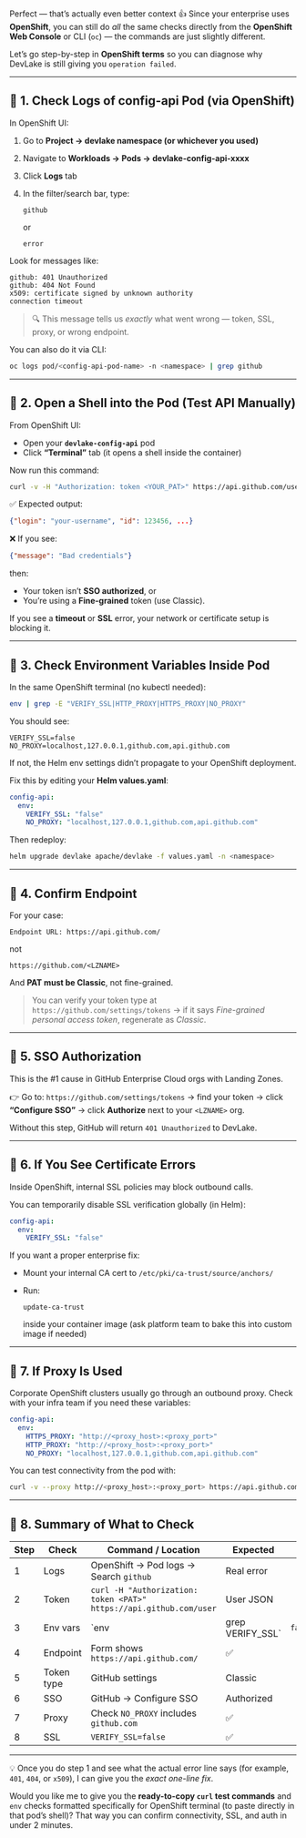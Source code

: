 Perfect — that’s actually even better context 👍
Since your enterprise uses **OpenShift**, you can still do *all* the same checks directly from the **OpenShift Web Console** or CLI (`oc`) — the commands are just slightly different.

Let’s go step-by-step in **OpenShift terms** so you can diagnose why DevLake is still giving you `operation failed`.

---

## 🧩 1. **Check Logs of config-api Pod (via OpenShift)**

In OpenShift UI:

1. Go to **Project → devlake namespace (or whichever you used)**
2. Navigate to **Workloads → Pods → devlake-config-api-xxxx**
3. Click **Logs** tab
4. In the filter/search bar, type:

   ```
   github
   ```

   or

   ```
   error
   ```

Look for messages like:

```
github: 401 Unauthorized
github: 404 Not Found
x509: certificate signed by unknown authority
connection timeout
```

> 🔍 This message tells us *exactly* what went wrong — token, SSL, proxy, or wrong endpoint.

You can also do it via CLI:

```bash
oc logs pod/<config-api-pod-name> -n <namespace> | grep github
```

---

## 🧩 2. **Open a Shell into the Pod (Test API Manually)**

From OpenShift UI:

* Open your **`devlake-config-api`** pod
* Click **“Terminal”** tab (it opens a shell inside the container)

Now run this command:

```bash
curl -v -H "Authorization: token <YOUR_PAT>" https://api.github.com/user
```

✅ Expected output:

```json
{"login": "your-username", "id": 123456, ...}
```

❌ If you see:

```json
{"message": "Bad credentials"}
```

then:

* Your token isn’t **SSO authorized**, or
* You’re using a **Fine-grained** token (use Classic).

If you see a **timeout** or **SSL** error, your network or certificate setup is blocking it.

---

## 🧩 3. **Check Environment Variables Inside Pod**

In the same OpenShift terminal (no kubectl needed):

```bash
env | grep -E "VERIFY_SSL|HTTP_PROXY|HTTPS_PROXY|NO_PROXY"
```

You should see:

```
VERIFY_SSL=false
NO_PROXY=localhost,127.0.0.1,github.com,api.github.com
```

If not, the Helm env settings didn’t propagate to your OpenShift deployment.

Fix this by editing your **Helm values.yaml**:

```yaml
config-api:
  env:
    VERIFY_SSL: "false"
    NO_PROXY: "localhost,127.0.0.1,github.com,api.github.com"
```

Then redeploy:

```bash
helm upgrade devlake apache/devlake -f values.yaml -n <namespace>
```

---

## 🧩 4. **Confirm Endpoint**

For your case:

```
Endpoint URL: https://api.github.com/
```

not

```
https://github.com/<LZNAME>
```

And **PAT must be Classic**, not fine-grained.

> You can verify your token type at
> `https://github.com/settings/tokens` →
> if it says *Fine-grained personal access token*, regenerate as *Classic*.

---

## 🧩 5. **SSO Authorization**

This is the #1 cause in GitHub Enterprise Cloud orgs with Landing Zones.

👉 Go to:
`https://github.com/settings/tokens`
→ find your token → click **“Configure SSO”**
→ click **Authorize** next to your `<LZNAME>` org.

Without this step, GitHub will return `401 Unauthorized` to DevLake.

---

## 🧩 6. **If You See Certificate Errors**

Inside OpenShift, internal SSL policies may block outbound calls.

You can temporarily disable SSL verification globally (in Helm):

```yaml
config-api:
  env:
    VERIFY_SSL: "false"
```

If you want a proper enterprise fix:

* Mount your internal CA cert to `/etc/pki/ca-trust/source/anchors/`
* Run:

  ```
  update-ca-trust
  ```

  inside your container image (ask platform team to bake this into custom image if needed)

---

## 🧩 7. **If Proxy Is Used**

Corporate OpenShift clusters usually go through an outbound proxy.
Check with your infra team if you need these variables:

```yaml
config-api:
  env:
    HTTPS_PROXY: "http://<proxy_host>:<proxy_port>"
    HTTP_PROXY: "http://<proxy_host>:<proxy_port>"
    NO_PROXY: "localhost,127.0.0.1,github.com,api.github.com"
```

You can test connectivity from the pod with:

```bash
curl -v --proxy http://<proxy_host>:<proxy_port> https://api.github.com
```

---

## 🧠 8. Summary of What to Check

| Step | Check      | Command / Location                                                 | Expected         |         |
| ---- | ---------- | ------------------------------------------------------------------ | ---------------- | ------- |
| 1    | Logs       | OpenShift → Pod logs → Search `github`                             | Real error       |         |
| 2    | Token      | `curl -H "Authorization: token <PAT>" https://api.github.com/user` | User JSON        |         |
| 3    | Env vars   | `env                                                               | grep VERIFY_SSL` | `false` |
| 4    | Endpoint   | Form shows `https://api.github.com/`                               | ✅                |         |
| 5    | Token type | GitHub settings                                                    | Classic          |         |
| 6    | SSO        | GitHub → Configure SSO                                             | Authorized       |         |
| 7    | Proxy      | Check `NO_PROXY` includes `github.com`                             | ✅                |         |
| 8    | SSL        | `VERIFY_SSL=false`                                                 | ✅                |         |

---

💡 Once you do step 1 and see what the actual error line says (for example, `401`, `404`, or `x509`), I can give you the *exact one-line fix*.

Would you like me to give you the **ready-to-copy `curl` test commands** and `env` checks formatted specifically for OpenShift terminal (to paste directly in that pod’s shell)?
That way you can confirm connectivity, SSL, and auth in under 2 minutes.
